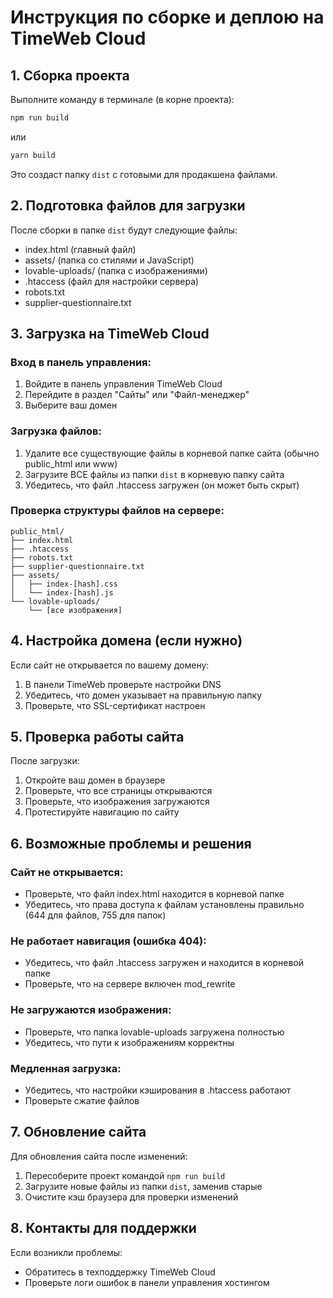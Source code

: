 
# Инструкция по сборке и деплою на TimeWeb Cloud

## 1. Сборка проекта

Выполните команду в терминале (в корне проекта):
```bash
npm run build
```
или
```bash
yarn build
```

Это создаст папку `dist` с готовыми для продакшена файлами.

## 2. Подготовка файлов для загрузки

После сборки в папке `dist` будут следующие файлы:
- index.html (главный файл)
- assets/ (папка со стилями и JavaScript)
- lovable-uploads/ (папка с изображениями)
- .htaccess (файл для настройки сервера)
- robots.txt
- supplier-questionnaire.txt

## 3. Загрузка на TimeWeb Cloud

### Вход в панель управления:
1. Войдите в панель управления TimeWeb Cloud
2. Перейдите в раздел "Сайты" или "Файл-менеджер"
3. Выберите ваш домен

### Загрузка файлов:
1. Удалите все существующие файлы в корневой папке сайта (обычно public_html или www)
2. Загрузите ВСЕ файлы из папки `dist` в корневую папку сайта
3. Убедитесь, что файл .htaccess загружен (он может быть скрыт)

### Проверка структуры файлов на сервере:
```
public_html/
├── index.html
├── .htaccess
├── robots.txt
├── supplier-questionnaire.txt
├── assets/
│   ├── index-[hash].css
│   └── index-[hash].js
└── lovable-uploads/
    └── [все изображения]
```

## 4. Настройка домена (если нужно)

Если сайт не открывается по вашему домену:
1. В панели TimeWeb проверьте настройки DNS
2. Убедитесь, что домен указывает на правильную папку
3. Проверьте, что SSL-сертификат настроен

## 5. Проверка работы сайта

После загрузки:
1. Откройте ваш домен в браузере
2. Проверьте, что все страницы открываются
3. Проверьте, что изображения загружаются
4. Протестируйте навигацию по сайту

## 6. Возможные проблемы и решения

### Сайт не открывается:
- Проверьте, что файл index.html находится в корневой папке
- Убедитесь, что права доступа к файлам установлены правильно (644 для файлов, 755 для папок)

### Не работает навигация (ошибка 404):
- Убедитесь, что файл .htaccess загружен и находится в корневой папке
- Проверьте, что на сервере включен mod_rewrite

### Не загружаются изображения:
- Проверьте, что папка lovable-uploads загружена полностью
- Убедитесь, что пути к изображениям корректны

### Медленная загрузка:
- Убедитесь, что настройки кэширования в .htaccess работают
- Проверьте сжатие файлов

## 7. Обновление сайта

Для обновления сайта после изменений:
1. Пересоберите проект командой `npm run build`
2. Загрузите новые файлы из папки `dist`, заменив старые
3. Очистите кэш браузера для проверки изменений

## 8. Контакты для поддержки

Если возникли проблемы:
- Обратитесь в техподдержку TimeWeb Cloud
- Проверьте логи ошибок в панели управления хостингом

